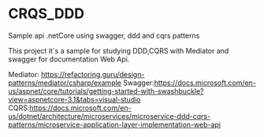 # CRQS_DDD
Sample api .netCore using swagger, ddd and cqrs patterns


This project it`s a sample for studying DDD,CQRS with Mediator and swagger for documentation Web Api.

Mediator: https://refactoring.guru/design-patterns/mediator/csharp/example
Swagger:https://docs.microsoft.com/en-us/aspnet/core/tutorials/getting-started-with-swashbuckle?view=aspnetcore-3.1&tabs=visual-studio
CQRS:https://docs.microsoft.com/en-us/dotnet/architecture/microservices/microservice-ddd-cqrs-patterns/microservice-application-layer-implementation-web-api


